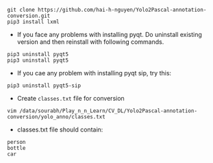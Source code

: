 ```git clone https://github.com/hai-h-nguyen/Yolo2Pascal-annotation-conversion.git```  
```pip3 install lxml```  
* If you face any problems with installing pyqt. Do uninstall existing version and then reinstall with following commands.  
```
pip3 uninstall pyqt5  
pip3 uninstall pyqt5  
```  
* If you cae any problem with installing pyqt sip, try this:  
```
pip3 uninstall pyqt5-sip  
```  
* Create ```classes.txt``` file for conversion  
```
vim /data/sourabh/Play_n_n_Learn/CV_DL/Yolo2Pascal-annotation-conversion/yolo_anno/classes.txt  
```
* classes.txt file should contain:  
```
person  
bottle  
car
```
  

